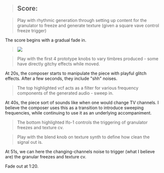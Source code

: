 >## Score:

>Play with rhythmic generation through setting up content for the granulator to freeze and generate texture (given a square vave control freeze trigger) 

The score begins with a gradual fade in.

><img src="https://i.imgur.com/83i5zwp.png">

>Play with the first 4 prototype knobs to vary timbres produced - some have directly gitchy effects while moved.

At 20s, the composer starts to manipulate the piece with playful glitch effects. After a few seconds, they include "shh" noises.

>The top highlighted vcf acts as a filter for various frequency components of the generated audio - sweep in.

 At 40s, the piece sort of sounds like when one would change TV channels. I believe the composer uses this as a transition to introduce sweeping frequencies, while continuing to use it as an underlying accompaniment.

>The bottom highlighted lfo-1 controls the triggering of granulator freezes and texture cv.

>Play with the blend knob on texture synth to define how clean the signal out is.

At 51s, we can here the changing-channels noise to trigger (what I believe are) the granular freezes and texture cv.

Fade out at 1:20.